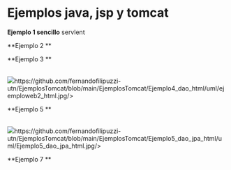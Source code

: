 # Ejemplos java, jsp y tomcat 

**Ejemplo 1 sencillo**
servlent

**Ejemplo 2 **


**Ejemplo 3 **

<br/>
<img src="https://github.com/fernandofilipuzzi-utn/EjemplosTomcat/blob/main/EjemplosTomcat/Ejemplo3_dao_html/uml/Ejemplo3_dao_html.jpg/>
<br/>


**Ejemplo 4 **
<br/>
<img src="https://github.com/fernandofilipuzzi-utn/EjemplosTomcat/blob/main/EjemplosTomcat/Ejemplo4_dao_html/uml/ejemploweb2_html.jpg/>
<br/>

**Ejemplo 5 **

<br/>
<img src="https://github.com/fernandofilipuzzi-utn/EjemplosTomcat/blob/main/EjemplosTomcat/Ejemplo3_dao_html/uml/Ejemplo3_dao_html.jpg/>
<br/>

**Ejemplo 6 **
<br/>
<img src="
https://github.com/fernandofilipuzzi-utn/EjemplosTomcat/blob/main/EjemplosTomcat/Ejemplo5_dao_jpa_html/uml/Ejemplo5_dao_jpa_html.jpg/>
<br/>

**Ejemplo 7 **

<br/>
<img src="https://github.com/fernandofilipuzzi-utn/EjemplosTomcat/blob/main/EjemplosTomcat/Ejemplo3_dao_html/uml/Ejemplo3_dao_html.jpg/>
<br/>
